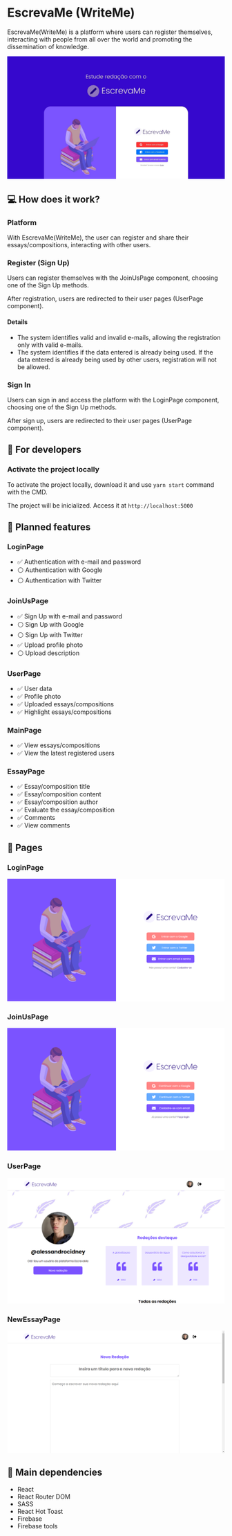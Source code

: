 # EscrevaMe (WriteMe)
EscrevaMe(WriteMe) is a platform where users can register themselves, interacting with people from all over the world and promoting the dissemination of knowledge.

<img src="https://github.com/alessandroCidney/EscrevaMe/blob/master/src/assets/images/designs/design.jpg" />

## :computer: How does it work?

### Platform
With EscrevaMe(WriteMe), the user can register and share their essays/compositions, interacting with other users.

### Register (Sign Up)
Users can register themselves with the JoinUsPage component, choosing one of the Sign Up methods.

After registration, users are redirected to their user pages (UserPage component).

#### Details
- The system identifies valid and invalid e-mails, allowing the registration only with valid e-mails.
- The system identifies if the data entered is already being used. If the data entered is already being used by other users, registration will not be allowed.

### Sign In
Users can sign in and access the platform with the LoginPage component, choosing one of the Sign Up methods. 

After sign up, users are redirected to their user pages (UserPage component).

## :raising_hand: For developers

### Activate the project locally
To activate the project locally, download it and use `yarn start` command with the CMD.

The project will be inicialized. Access it at `http://localhost:5000`

## :wrench: Planned features

### LoginPage
- :white_check_mark: Authentication with e-mail and password
- :white_circle: Authentication with Google
- :white_circle: Authentication with Twitter

### JoinUsPage
- :white_check_mark: Sign Up with e-mail and password
- :white_circle: Sign Up with Google
- :white_circle: Sign Up with Twitter
- :white_check_mark: Upload profile photo
- :white_circle: Upload description

### UserPage
- :white_check_mark: User data
- :white_check_mark: Profile photo
- :white_check_mark: Uploaded essays/compositions
- :white_check_mark: Highlight essays/compositions

### MainPage
- :white_check_mark: View essays/compositions
- :white_check_mark: View the latest registered users

### EssayPage
- :white_check_mark: Essay/composition title
- :white_check_mark: Essay/composition content
- :white_check_mark: Essay/composition author
- :white_check_mark: Evaluate the essay/composition
- :white_check_mark: Comments
- :white_check_mark: View comments

## :book: Pages

### LoginPage

<div align="center">
	<img src="https://github.com/alessandroCidney/EscrevaMe/blob/master/src/assets/images/pages/LoginPage.png" />
	<br />
</div>

### JoinUsPage

<div align="center">
	<img src="https://github.com/alessandroCidney/EscrevaMe/blob/master/src/assets/images/pages/JoinUsPage.png" />
	<br />
</div>

### UserPage

<div align="center">
	<img src="https://github.com/alessandroCidney/EscrevaMe/blob/master/src/assets/images/pages/UserPage.png" />
	<br />
</div>

### NewEssayPage

<div align="center">
	<img src="https://github.com/alessandroCidney/EscrevaMe/blob/master/src/assets/images/pages/NewEssayPage.png" />
	<br />
</div>

## :space_invader: Main dependencies
- React
- React Router DOM
- SASS
- React Hot Toast
- Firebase
- Firebase tools